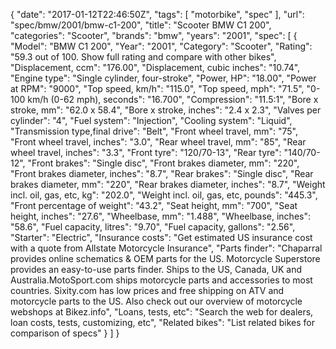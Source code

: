 {
    "date": "2017-01-12T22:46:50Z",
    "tags": [
        "motorbike",
        "spec"
    ],
    "url": "spec\/bmw\/2001\/bmw-c1-200",
    "title": "Scooter BMW C1 200",
    "categories": "Scooter",
    "brands": "bmw",
    "years": "2001",
    "spec": [
        {
            "Model": "BMW C1 200",
            "Year": "2001",
            "Category": "Scooter",
            "Rating": "59.3 out of 100. Show full rating and compare with other bikes",
            "Displacement, ccm": "176.00",
            "Displacement, cubic inches": "10.74",
            "Engine type": "Single cylinder, four-stroke",
            "Power, HP": "18.00",
            "Power at RPM": "9000",
            "Top speed, km\/h": "115.0",
            "Top speed, mph": "71.5",
            "0-100 km\/h (0-62 mph), seconds": "16.700",
            "Compression": "11.5:1",
            "Bore x stroke, mm": "62.0 x 58.4",
            "Bore x stroke, inches": "2.4 x 2.3",
            "Valves per cylinder": "4",
            "Fuel system": "Injection",
            "Cooling system": "Liquid",
            "Transmission type,final drive": "Belt",
            "Front wheel travel, mm": "75",
            "Front wheel travel, inches": "3.0",
            "Rear wheel travel, mm": "85",
            "Rear wheel travel, inches": "3.3",
            "Front tyre": "120\/70-13",
            "Rear tyre": "140\/70-12",
            "Front brakes": "Single disc",
            "Front brakes diameter, mm": "220",
            "Front brakes diameter, inches": "8.7",
            "Rear brakes": "Single disc",
            "Rear brakes diameter, mm": "220",
            "Rear brakes diameter, inches": "8.7",
            "Weight incl. oil, gas, etc, kg": "202.0",
            "Weight incl. oil, gas, etc, pounds": "445.3",
            "Front percentage of weight": "43.2",
            "Seat height, mm": "700",
            "Seat height, inches": "27.6",
            "Wheelbase, mm": "1.488",
            "Wheelbase, inches": "58.6",
            "Fuel capacity, litres": "9.70",
            "Fuel capacity, gallons": "2.56",
            "Starter": "Electric",
            "Insurance costs": "Get estimated US insurance cost with a quote from Allstate Motorcycle Insurance",
            "Parts finder": "Chaparral provides online schematics & OEM parts for the US.   Motorcycle Superstore provides an easy-to-use parts finder. Ships to the US, Canada, UK and Australia.MotoSport.com ships motorcycle parts and accessories to most countries.    Sixity.com has low prices and free shipping on ATV and motorcycle parts to the US. Also check out our overview of motorcycle webshops at Bikez.info",
            "Loans, tests, etc": "Search the web for dealers, loan costs, tests, customizing, etc",
            "Related bikes": "List related bikes for comparison of specs"
        }
    ]
}